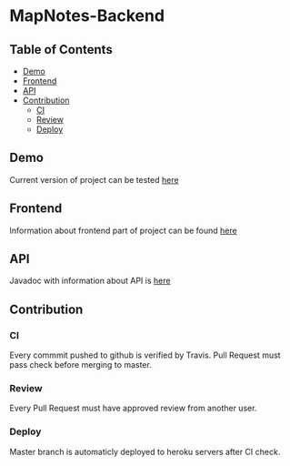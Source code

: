 # MapNotes-Backend

## Table of Contents

- [Demo](#demo)
- [Frontend](#frontend)
- [API](#api)
- [Contribution](#contribution)
  - [CI](#ci)
  - [Review](#review)
  - [Deploy](#deploy)
  
## Demo

Current version of project can be tested [here](http://map-notes-backend.herokuapp.com/)

## Frontend

Information about frontend part of project can be found [here](https://github.com/Kotwic4/MapNotes-Frontend)

## API

Javadoc with information about API is [here](https://kotwic4.github.io/MapNotes-Backend/)

## Contribution

### CI

Every commmit pushed to github is verified by Travis.
Pull Request must pass check before merging to master.

### Review

Every Pull Request must have approved review from another user.

### Deploy

Master branch is automaticly deployed to heroku servers after CI check.
